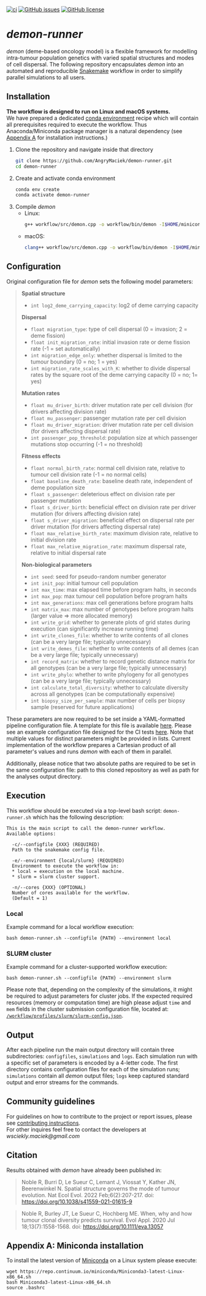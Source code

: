 [![ci](https://github.com/AngryMaciek/demon-runner/workflows/ci/badge.svg)](https://github.com/AngryMaciek/demon-runner/actions?query=workflow%3Aci)
[![GitHub issues](https://img.shields.io/github/issues/AngryMaciek/demon-runner)](https://github.com/AngryMaciek/demon-runner/issues)
[![GitHub license](https://img.shields.io/github/license/AngryMaciek/demon-runner)](https://github.com/AngryMaciek/demon-runner/blob/master/LICENSE)

# _demon-runner_

_demon_ (deme-based oncology model) is a flexible framework for modelling intra-tumour population genetics with varied spatial structures and modes of cell dispersal. The following repository encapsulates _demon_ into an automated and reproducible [Snakemake](https://snakemake.readthedocs.io/en/stable/) workflow in order to simplify parallel simulations to all users.

## Installation

**The workflow is designed to run on Linux and macOS systems.**  
We have prepared a dedicated [conda environment](https://docs.conda.io/projects/conda/en/latest/user-guide/concepts/environments.html) recipe which will contain all prerequisites required to execute the workflow. Thus Anaconda/Miniconda package manager is a natural dependency (see [Appendix A](#appendix-a-miniconda-installation) for installation instructions.)

1. Clone the repository and navigate inside that directory
   ```bash
   git clone https://github.com/AngryMaciek/demon-runner.git
   cd demon-runner
   ```
2. Create and activate conda environment
   ```bash
   conda env create
   conda activate demon-runner
   ```
3. Compile _demon_
   * Linux:
     ```bash
     g++ workflow/src/demon.cpp -o workflow/bin/demon -I$HOME/miniconda3/envs/demon-runner/include -lm
     ```
   * macOS:
     ```bash
     clang++ workflow/src/demon.cpp -o workflow/bin/demon -I$HOME/miniconda3/envs/demon-runner/include -lm
     ```

## Configuration

Original configuration file for _demon_ sets the following model parameters:

>**Spatial structure**
>* `int log2_deme_carrying_capacity`: log2 of deme carrying capacity
>
>**Dispersal**
>* `float migration_type`: type of cell dispersal (0 = invasion; 2 = deme fission)
>* `float init_migration_rate`: initial invasion rate or deme fission rate (-1 = set automatically)
>* `int migration_edge_only`: whether dispersal is limited to the tumour boundary (0 = no; 1 = yes)
>* `int migration_rate_scales_with_K`: whether to divide dispersal rates by the square root of the deme carrying capacity (0 = no; 1= yes)
>
>**Mutation rates**
>* `float mu_driver_birth`: driver mutation rate per cell division (for drivers affecting division rate)
>* `float mu_passenger`: passenger mutation rate per cell division
>* `float mu_driver_migration`: driver mutation rate per cell division (for drivers affecting dispersal rate)
>* `int passenger_pop_threshold`: population size at which passenger mutations stop occurring (-1 = no threshold)
>
>**Fitness effects**
>* `float normal_birth_rate`: normal cell division rate, relative to tumour cell division rate (-1 = no normal cells)
>* `float baseline_death_rate`: baseline death rate, independent of deme population size
>* `float s_passenger`: deleterious effect on division rate per passenger mutation
>* `float s_driver_birth`: beneficial effect on division rate per driver mutation (for drivers affecting division rate)
>* `float s_driver_migration`: beneficial effect on dispersal rate per driver mutation (for drivers affecting dispersal rate)
>* `float max_relative_birth_rate`: maximum division rate, relative to initial division rate
>* `float max_relative_migration_rate`: maximum dispersal rate, relative to initial dispersal rate
>
>**Non-biological parameters**
>* `int seed`: seed for pseudo-random number generator
>* `int init_pop`: initial tumour cell population
>* `int max_time`: max elapsed time before program halts, in seconds
>* `int max_pop`: max tumour cell population before program halts
>* `int max_generations`: max cell generations before program halts
>* `int matrix_max`: max number of genotypes before program halts (larger value => more allocated memory)
>* `int write_grid`: whether to generate plots of grid states during execution (can significantly increase running time)
>* `int write_clones_file`: whether to write contents of all clones (can be a very large file; typically unnecessary)
>* `int write_demes_file`: whether to write contents of all demes (can be a very large file; typically unnecessary)
>* `int record_matrix`: whether to record genetic distance matrix for all genotypes (can be a very large file; typically unnecessary)
>* `int write_phylo`: whether to write phylogeny for all genotypes (can be a very large file; typically unnecessary)
>* `int calculate_total_diversity`: whether to calculate diversity across all genotypes (can be computationally expensive)
>* `int biopsy_size_per_sample`: max number of cells per biopsy sample (reserved for future applications)

These parameters are now required to be set inside a YAML-formatted pipeline configuration file. A template for this file is available [here](/workflow/config/config.yml). Please see an example configuration file designed for the CI tests [here](/tests/test2/config.yml). Note that multiple values for distinct parameters might be provided in lists. Current implementation of the workflow prepares a Cartesian product of all parameter's values and runs _demon_ with each of them in parallel.

Additionally, please notice that two absolute paths are required to be set in the same configuration file: path to this cloned repository as well as path for the analyses output directory.

## Execution

This workflow should be executed via a top-level bash script: `demon-runner.sh` which has the following description:
```
This is the main script to call the demon-runner workflow.
Available options:

  -c/--configfile {XXX} (REQUIRED)
  Path to the snakemake config file.

  -e/--environment {local/slurm} (REQUIRED)
  Environment to execute the workflow in:
  * local = execution on the local machine.
  * slurm = slurm cluster support.

  -n/--cores {XXX} (OPTIONAL)
  Number of cores available for the workflow.
  (Default = 1)
```

### Local

Example command for a local workflow execution:
```
bash demon-runner.sh --configfile {PATH} --environment local
```

### SLURM cluster

Example command for a cluster-supported workflow execution:
```
bash demon-runner.sh --configfile {PATH} --environment slurm
```

Please note that, depending on the complexity of the simulations, it might be required to adjust parameters for cluster jobs. If the expected required resources (memory or computation time) are high please adjust `time` and `mem` fields in the cluster submission configuration file, located at: [`/workflow/profiles/slurm/slurm-config.json`](/workflow/profiles/slurm/slurm-config.json).

## Output

After each pipeline run the main output directory will contain three subdirectories: `configfiles`, `simulations` and `logs`. Each simulation run with a specific set of parameters is encoded by a 4-letter code. The first directory contains configuration files for each of the simulation runs; `simulations` contain all _demon_ output files; `logs` keep captured standard output and error streams for the commands.

## Community guidelines
For guidelines on how to contribute to the project or report issues, please see [contributing instructions](/CONTRIBUTING.md).  
For other inquires feel free to contact the developers at _wsciekly.maciek@gmail.com_

## Citation

Results obtained with _demon_ have already been published in:
> Noble R, Burri D, Le Sueur C, Lemant J, Viossat Y, Kather JN, Beerenwinkel N. Spatial structure governs the mode of tumour evolution. Nat Ecol Evol. 2022 Feb;6(2):207-217. doi: https://doi.org/10.1038/s41559-021-01615-9

> Noble R, Burley JT, Le Sueur C, Hochberg ME. When, why and how tumour clonal diversity predicts survival. Evol Appl. 2020 Jul 18;13(7):1558-1568. doi: https://doi.org/10.1111/eva.13057

## Appendix A: Miniconda installation

To install the latest version of [Miniconda](https://docs.conda.io/en/latest/miniconda.html) on a Linux system please execute:
```
wget https://repo.continuum.io/miniconda/Miniconda3-latest-Linux-x86_64.sh
bash Miniconda3-latest-Linux-x86_64.sh
source .bashrc
```

